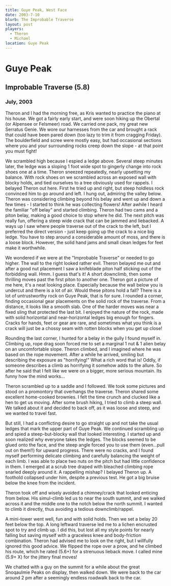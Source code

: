 ```yaml
---
title: Guye Peak, West Face
date: 2003-7-10
blurb: The Improbable Traverse
layout: post
players:
  - Theron
  - Michael
location: Guye Peak
---
```


<h1>Guye Peak</h1>
<h2>Improbable Traverse (5.8)</h2>
<h3>July, 2003</h3>

Theron and I had the morning free, as Kris wanted to practice the piano at his house. We got a fairly 
early start, and were soon hiking up the Obertal (or Alpensee or Felsmeer) road. We carried one pack, 
my great new Serratus Genie. We wore our harnesses from the car and brought a rack that could have 
been pared down (too lazy to trim it from cragging Friday). The boulderfield and scree were mostly 
easy, but had occasional sections where you and your surrounding rocks creep down the slope - at 
that point you must fight! 


We scrambled high because I espied a ledge above. Several steep minutes later, the ledge was a sloping 
1 foot wide spot to gingerly change into rock shoes one at a time. Theron sneezed repeatedly, nearly 
upsetting my balance. With rock shoes on we scrambled across an exposed wall with blocky holds, and 
tied ourselves to a tree obviously used for rappels. I belayed Theron out here. First he tried up 
and right, but steep holdless rock convinced him to go around and left. I hung out, admiring the 
valley below. Theron was considering climbing beyond his belay and went up and down a few times - 
I started to think he was collecting flowers! After awhile I heard the familiar "off belay" and 
started climbing. Theron had two cams and a piton belay, making a good choice to stop where he did. 
The next pitch was really fun, offering a steep wide crack that can be jammed and liebacked. A ways 
up I saw where people traverse out of the crack to the left, but I preferred the direct version - 
just keep going up the crack to a nice big ledge. You have to step around a considerable amount of 
moss, and there is a loose block. However, the solid hand jams and small clean ledges for feet make it worthwhile.


We wondered if we were at the "Improbable Traverse" or needed to go higher. The wall to the right looked
rather evil. Theron belayed me out and after a good nut placement I saw a knifeblade piton half 
sticking out of the forbidding wall. Hmm. I guess that's it! A short downclimb, then some 
thrilling moves past the first piton to another one. Theron got a picture of me here, it's 
a neat looking place. Especially because the wall below you is undercut and there is a lot 
of air. Would these pitons hold a fall?
There is a lot of untrustworthy rock on Guye Peak, that is for sure.
I rounded a corner, finding occasional gear placements on the solid
rock of the traverse. From a distance, it looks like a smooth slab.
One of the harder moves was near a fixed sling that protected the
last bit. I enjoyed the nature of the rock, made with solid horizontal
and near-horizontal ledges big enough for fingers. Cracks for 
hands, feet or gear are rare, and sometimes what you think is a crack
will just be a chossy seam with rotten blocks when you get up close!


Rounding the last corner, I hunted for a belay in the gully I found
myself in. Climbing up, rope drag soon forced me to set a marginal
1 nut & 1 alien belay on an uncomfortable slope. Theron climbed, and I imagined where he was 
based on the rope movement. After a while he arrived, smiling but describing the exposure as "horrifying!"
What a rich word that is! Oddly, if someone describes a climb as
horrifying it somehow adds to the allure. So after he said that I felt
like we were on a bigger, more serious mountain. Its funny how the mind works...


Theron scrambled up to a saddle and I followed. We took some pictures
and stood on a promontory that overhangs the traverse. Theron shared some excellent home-cooked 
brownies. I felt the time crunch and clucked like a hen to get us moving. After some brush hiking, 
I tried to climb a steep wall. We talked about it and decided to back off, as it was loose and steep, 
and we wanted to travel fast.


But still, I had a conflicting desire to go straight up and not take the usual ledges that mark the 
upper part of Guye Peak. We continued scrambling up and spied a steep-but-blocky wall that looked 
interesting. I started up and soon realized why everyone takes the ledges. The blocks seemed to be 
glued onto the face, and the steep angle forced you to use them (even...pull out on them!!) for 
upward progress. There were no cracks, and I found myself performing delicate climbing and carefully 
balancing the weight of each limb. I was able to place two nuts on the pitch but had little 
confidence in them. I emerged at a scrub tree
draped with bleached climbing rope snarled deeply around it. A rappelling mishap? I belayed 
Theron up. A foothold collapsed under him, despite a previous test. He got a big bruise below 
the knee from the incident. 


Theron took off and wisely avoided a chimney/crack that looked enticing from below. His simul-climb 
led us to near the south summit, and we walked across it and the middle one to the notch below the 
north summit. I wanted to climb it directly, thus avoiding a tedious downclimb/rappel.


A mini-tower went well, fun and with solid holds. Then we set a belay 20 feet below the top. A long 
leftward traverse led me to a lichen encrusted spot to try and climb up. I did this, but lost all my 
style points for nearly falling but saving myself with a graceless knee and body-friction combination. 
Theron had advised me to look on the right, but I willfully ignored this good advice. We flipped the 
rope over a prow, and he climbed his route, which he rated (5.6+) for a strenuous lieback move. I 
called mine (5.9+ X) for the jittery final moves!


We chatted with a guy on the summit for a while about the great
Snoqaulmie Peaks on display, then walked down. We were back to the car around 2 pm after a seemingly 
endless roadwalk back to the car.



